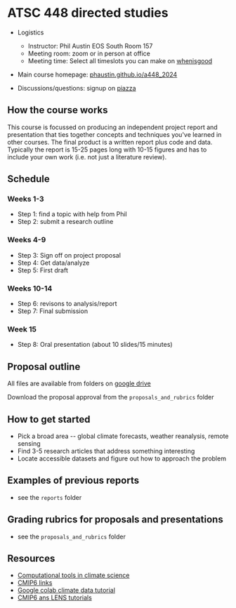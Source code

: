 # ATSC 448 directed studies

- Logistics
  - Instructor:  Phil Austin EOS South Room 157
  - Meeting room: zoom or in person at office
  - Meeting time: Select all timeslots you can make on [whenisgood](https://whenisgood.net/xj4khmm)


- Main course homepage: [phaustin.github.io/a448_2024](https://phaustin.github.io/a448_2024)

- Discussions/questions: signup on [piazza](https://piazza.com/ubc.ca/winterterm22024/atsc448)

## How the course works

This course is focussed on producing an independent project report and presentation that ties together concepts and techniques you've learned in other courses.  The final product is a written report plus code and data.  Typically the report is 15-25 pages long with 10-15 figures and has to include your own work (i.e. not just a literature review).


## Schedule

### Weeks 1-3

- Step 1: find a topic with help from Phil
- Step 2: submit a research outline

### Weeks 4-9

- Step 3: Sign off on project proposal
- Step 4: Get data/analyze
- Step 5: First draft

### Weeks 10-14

- Step 6: revisons to analysis/report
- Step 7: Final submission

### Week 15 

- Step 8: Oral presentation (about 10 slides/15 minutes)

## Proposal outline

All files are available from folders on [google drive](https://drive.google.com/drive/folders/10XWa7el3TCekLNQSKrkUizzBSNyz4grQ?usp=sharing)



Download the proposal approval from the `proposals_and_rubrics` folder 

## How to get started

- Pick a broad area -- global climate forecasts, weather reanalysis, remote sensing
- Find 3-5 research articles that address something interesting
- Locate accessible datasets and figure out how to approach the problem

## Examples of previous reports

- see the `reports` folder

## Grading rubrics for proposals and presentations

- see the `proposals_and_rubrics` folder


## Resources

- [Computational tools in climate science](https://comptools.climatematch.io/tutorials/intro.html)
- [CMIP6 links](https://phaustin.github.io/climate_students_eoas/resources/resource_links.html#cmip6) 
- [Google colab climate data tutorial](https://www.linkedin.com/pulse/python-climate-data-analysis-tutorial-code-ali-ahmadalipour/)
- [CMIP6 ans LENS tutorials](https://phaustin.github.io/climate_students_eoas/resources/resource_links.html)

